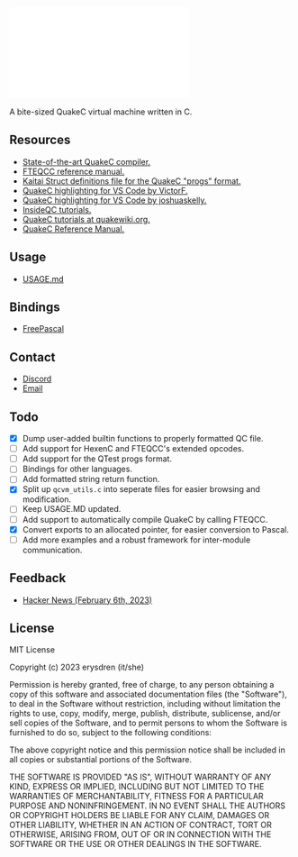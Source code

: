 ![QCVM Logo](./.github/logo2.png "QCVM")

A bite-sized QuakeC virtual machine written in C.

## Resources

- [State-of-the-art QuakeC compiler.](https://www.fteqcc.org/)
- [FTEQCC reference manual.](https://icculus.org/~marco/quakec/fteqcc_manual.txt)
- [Kaitai Struct definitions file for the QuakeC "progs" format.](./tools/progs.ksy)
- [QuakeC highlighting for VS Code by VictorF.](https://marketplace.visualstudio.com/items?itemName=VictorF.quakec)
- [QuakeC highlighting for VS Code by joshuaskelly.](https://marketplace.visualstudio.com/items?itemName=joshuaskelly.quakec)
- [InsideQC tutorials.](https://www.insideqc.com/)
- [QuakeC tutorials at quakewiki.org.](https://quakewiki.org/wiki/QuakeC_tutorials)
- [QuakeC Reference Manual.](https://pages.cs.wisc.edu/~jeremyp/quake/quakec/quakec.pdf)

## Usage

- [USAGE.md](./USAGE.md)

## Bindings

- [FreePascal](./bindings/pascal/qcvm.pas)

## Contact

- [Discord](https://discord.gg/5MwE3xMcdN)
- [Email](mailto:jaycie@erysdren.me)

## Todo

- [x] Dump user-added builtin functions to properly formatted QC file.
- [ ] Add support for HexenC and FTEQCC's extended opcodes.
- [ ] Add support for the QTest progs format.
- [ ] Bindings for other languages.
- [ ] Add formatted string return function.
- [x] Split up `qcvm_utils.c` into seperate files for easier browsing and modification.
- [ ] Keep USAGE.MD updated.
- [ ] Add support to automatically compile QuakeC by calling FTEQCC.
- [x] Convert exports to an allocated pointer, for easier conversion to Pascal.
- [ ] Add more examples and a robust framework for inter-module communication.

## Feedback

- [Hacker News (February 6th, 2023)](https://news.ycombinator.com/item?id=34672598)

## License

MIT License

Copyright (c) 2023 erysdren (it/she)

Permission is hereby granted, free of charge, to any person obtaining a copy
of this software and associated documentation files (the "Software"), to deal
in the Software without restriction, including without limitation the rights
to use, copy, modify, merge, publish, distribute, sublicense, and/or sell
copies of the Software, and to permit persons to whom the Software is
furnished to do so, subject to the following conditions:

The above copyright notice and this permission notice shall be included in all
copies or substantial portions of the Software.

THE SOFTWARE IS PROVIDED "AS IS", WITHOUT WARRANTY OF ANY KIND, EXPRESS OR
IMPLIED, INCLUDING BUT NOT LIMITED TO THE WARRANTIES OF MERCHANTABILITY,
FITNESS FOR A PARTICULAR PURPOSE AND NONINFRINGEMENT. IN NO EVENT SHALL THE
AUTHORS OR COPYRIGHT HOLDERS BE LIABLE FOR ANY CLAIM, DAMAGES OR OTHER
LIABILITY, WHETHER IN AN ACTION OF CONTRACT, TORT OR OTHERWISE, ARISING FROM,
OUT OF OR IN CONNECTION WITH THE SOFTWARE OR THE USE OR OTHER DEALINGS IN THE
SOFTWARE.
